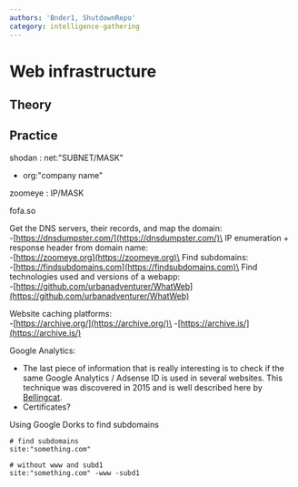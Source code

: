 ```yaml
---
authors: 'Bnder1, ShutdownRepo'
category: intelligence-gathering
---
```


# Web infrastructure

## Theory 

## Practice 

shodan : net:"SUBNET/MASK"
 - org:"company name"
   
zoomeye : IP/MASK

fofa.so

Get the DNS servers, their records, and map the domain:\
\-[https://dnsdumpster.com/](https://dnsdumpster.com/)\
IP enumeration + response header from domain name:\
\-[https://zoomeye.org](https://zoomeye.org)\
Find subdomains:\
\-[https://findsubdomains.com](https://findsubdomains.com)\
Find technologies used and versions of a webapp:\
\-[https://github.com/urbanadventurer/WhatWeb](https://github.com/urbanadventurer/WhatWeb)

Website caching platforms:\
\-[https://archive.org/](https://archive.org/)\
\-[https://archive.is/](https://archive.is/)

Google Analytics:

* The last piece of information that is really interesting is to check if the same Google Analytics / Adsense ID is used in several websites. This technique was discovered in 2015 and is well described here by [Bellingcat](https://www.bellingcat.com/resources/how-tos/2015/07/23/unveiling-hidden-connections-with-google-analytics-ids/).
* Certificates?









Using Google Dorks to find subdomains

```
# find subdomains
site:"something.com"

# without www and subd1
site:"something.com" -www -subd1
```

